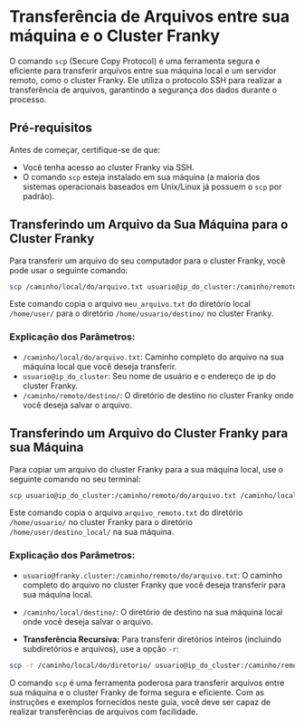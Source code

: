 # Transferência de Arquivos entre sua máquina e o Cluster Franky

O comando `scp` (Secure Copy Protocol) é uma ferramenta segura e eficiente para transferir arquivos entre sua máquina local e um servidor remoto, como o cluster Franky. Ele utiliza o protocolo SSH para realizar a transferência de arquivos, garantindo a segurança dos dados durante o processo.

## Pré-requisitos

Antes de começar, certifique-se de que:
- Você tenha acesso ao cluster Franky via SSH.
- O comando `scp` esteja instalado em sua máquina (a maioria dos sistemas operacionais baseados em Unix/Linux já possuem o `scp` por padrão).

## Transferindo um Arquivo da Sua Máquina para o Cluster Franky

Para transferir um arquivo do seu computador para o cluster Franky, você pode usar o seguinte comando:

```bash
scp /caminho/local/do/arquivo.txt usuario@ip_do_cluster:/caminho/remoto/destino/
```
Este comando copia o arquivo `meu_arquivo.txt` do diretório local `/home/user/` para o diretório `/home/usuario/destino/` no cluster Franky.

### Explicação dos Parâmetros:
- `/caminho/local/do/arquivo.txt`: Caminho completo do arquivo na sua máquina local que você deseja transferir.
- `usuario@ip_do_cluster`: Seu nome de usuário e o endereço de ip do cluster Franky.
- `/caminho/remoto/destino/`: O diretório de destino no cluster Franky onde você deseja salvar o arquivo.


## Transferindo um Arquivo do Cluster Franky para sua Máquina

Para copiar um arquivo do cluster Franky para a sua máquina local, use o seguinte comando no seu terminal:

```bash
scp usuario@ip_do_cluster:/caminho/remoto/do/arquivo.txt /caminho/local/destino/
```
Este comando copia o arquivo `arquivo_remoto.txt` do diretório `/home/usuario/` no cluster Franky para o diretório `/home/user/destino_local/` na sua máquina.

### Explicação dos Parâmetros:
- `usuario@franky.cluster:/caminho/remoto/do/arquivo.txt`: O caminho completo do arquivo no cluster Franky que você deseja transferir para sua máquina local.
- `/caminho/local/destino/`: O diretório de destino na sua máquina local onde você deseja salvar o arquivo.


- **Transferência Recursiva:** Para transferir diretórios inteiros (incluindo subdiretórios e arquivos), use a opção `-r`:

```bash
scp -r /caminho/local/do/diretorio/ usuario@ip_do_cluster:/caminho/remoto/destino/
```

O comando `scp` é uma ferramenta poderosa para transferir arquivos entre sua máquina e o cluster Franky de forma segura e eficiente. Com as instruções e exemplos fornecidos neste guia, você deve ser capaz de realizar transferências de arquivos com facilidade.

